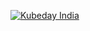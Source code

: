 [![Kubeday India](https://res.cloudinary.com/daosik5yi/image/upload/f_auto,q_auto/pntsnjpa1sxbc2d02q9n)](http://localhost:3000/create-app/?clone=https://github.com/initializ-templates/sample-golang&repo_name=sample-golang&this%20repo%20is%20made%20just%20for%20testing%20made%20from%20test%20env%20token&private=false&github=true)
